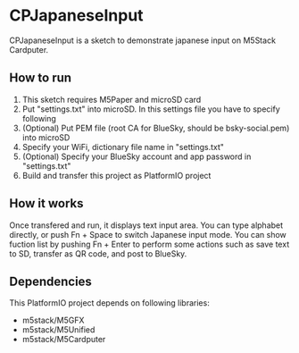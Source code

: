 # CPJapaneseInput
CPJapaneseInput is a sketch to demonstrate japanese input on M5Stack Cardputer.

## How to run
1. This sketch requires M5Paper and microSD card
2. Put "settings.txt" into microSD. In this settings file you have to specify following
3. (Optional) Put PEM file (root CA for BlueSky, should be bsky-social.pem) into microSD
4. Specify your WiFi, dictionary file name in "settings.txt"
5. (Optional) Specify your BlueSky account and app password in "settings.txt"
6. Build and transfer this project as PlatformIO project

## How it works
Once transfered and run, it displays text input area. You can type alphabet directly, or push Fn + Space to switch Japanese input mode.
You can show fuction list by pushing Fn + Enter to perform some actions such as save text to SD, transfer as QR code, and post to BlueSky.

## Dependencies
This PlatformIO project depends on following libraries:
- m5stack/M5GFX
- m5stack/M5Unified
- m5stack/M5Cardputer
